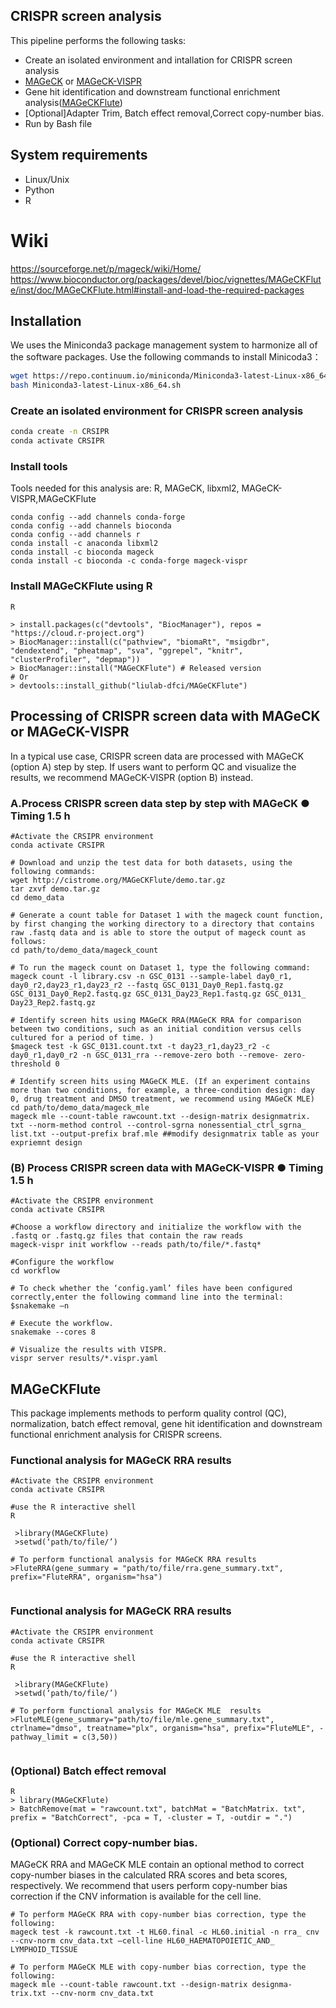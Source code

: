 ## CRISPR screen analysis

This pipeline performs the following tasks:
- Create an isolated environment and intallation for CRISPR screen analysis
- [MAGeCK](https://sourceforge.net/p/mageck/wiki/Home/) or [MAGeCK-VISPR](https://bitbucket.org/liulab/mageck-vispr/src/master/)
- Gene hit identification and downstream functional enrichment analysis([MAGeCKFlute](https://www.bioconductor.org/packages/devel/bioc/vignettes/MAGeCKFlute/inst/doc/MAGeCKFlute.html))
- [Optional]Adapter Trim, Batch effect removal,Correct copy-number bias. 
- Run by Bash file


## System requirements
- Linux/Unix
- Python
- R 

# Wiki
https://sourceforge.net/p/mageck/wiki/Home/
https://www.bioconductor.org/packages/devel/bioc/vignettes/MAGeCKFlute/inst/doc/MAGeCKFlute.html#install-and-load-the-required-packages

## Installation
We uses the Miniconda3 package management system to harmonize all of the software packages. 
Use the following commands to install Minicoda3：
``` bash
wget https://repo.continuum.io/miniconda/Miniconda3-latest-Linux-x86_64.sh
bash Miniconda3-latest-Linux-x86_64.sh
```
### Create an isolated environment for CRISPR screen analysis
``` bash
conda create -n CRSIPR
conda activate CRSIPR
``` 

### Install tools
Tools needed for this analysis are: R, MAGeCK, libxml2, MAGeCK-VISPR,MAGeCKFlute 
~~~
conda config --add channels conda-forge
conda config --add channels bioconda
conda config --add channels r
conda install -c anaconda libxml2
conda install -c bioconda mageck
conda install -c bioconda -c conda-forge mageck-vispr
~~~

### Install MAGeCKFlute using R
~~~
R

> install.packages(c("devtools", "BiocManager"), repos = "https://cloud.r-project.org")
> BiocManager::install(c("pathview", "biomaRt", "msigdbr", "dendextend", "pheatmap", "sva", "ggrepel", "knitr", "clusterProfiler", "depmap"))
> BiocManager::install("MAGeCKFlute") # Released version
# Or
> devtools::install_github("liulab-dfci/MAGeCKFlute")
~~~

## Processing of CRISPR screen data with MAGeCK or MAGeCK-VISPR
In a typical use case, CRISPR screen data are processed with MAGeCK (option A) step by step. If users want to perform QC and visualize the results, we recommend MAGeCK-VISPR (option B) instead. 

### A.Process CRISPR screen data step by step with MAGeCK ● Timing 1.5 h
```
#Activate the CRSIPR environment 
conda activate CRSIPR

# Download and unzip the test data for both datasets, using the following commands:
wget http://cistrome.org/MAGeCKFlute/demo.tar.gz 
tar zxvf demo.tar.gz
cd demo_data

# Generate a count table for Dataset 1 with the mageck count function, by first changing the working directory to a directory that contains raw .fastq data and is able to store the output of mageck count as follows:
cd path/to/demo_data/mageck_count

# To run the mageck count on Dataset 1, type the following command:
mageck count -l library.csv -n GSC_0131 --sample-label day0_r1, day0_r2,day23_r1,day23_r2 --fastq GSC_0131_Day0_Rep1.fastq.gz GSC_0131_Day0_Rep2.fastq.gz GSC_0131_Day23_Rep1.fastq.gz GSC_0131_ Day23_Rep2.fastq.gz

# Identify screen hits using MAGeCK RRA(MAGeCK RRA for comparison between two conditions, such as an initial condition versus cells cultured for a period of time. )
$mageck test -k GSC_0131.count.txt -t day23_r1,day23_r2 -c day0_r1,day0_r2 -n GSC_0131_rra --remove-zero both --remove- zero-threshold 0

# Identify screen hits using MAGeCK MLE. (If an experiment contains more than two conditions, for example, a three-condition design: day 0, drug treatment and DMSO treatment, we recommend using MAGeCK MLE)
cd path/to/demo_data/mageck_mle
mageck mle --count-table rawcount.txt --design-matrix designmatrix. txt --norm-method control --control-sgrna nonessential_ctrl_sgrna_ list.txt --output-prefix braf.mle ##modify designmatrix table as your expriemnt design
```

### (B) Process CRISPR screen data with MAGeCK-VISPR ● Timing 1.5 h
```
#Activate the CRSIPR environment 
conda activate CRSIPR

#Choose a workflow directory and initialize the workflow with the .fastq or .fastq.gz files that contain the raw reads
mageck-vispr init workflow --reads path/to/file/*.fastq*

#Configure the workflow
cd workflow

# To check whether the ‘config.yaml’ files have been configured correctly,enter the following command line into the terminal:
$snakemake –n

# Execute the workflow.
snakemake --cores 8

# Visualize the results with VISPR.
vispr server results/*.vispr.yaml
```

## MAGeCKFlute 
This package implements methods to perform quality control (QC), normalization, batch effect removal, gene hit identification and downstream functional enrichment analysis for CRISPR screens. 

### Functional analysis for MAGeCK RRA results
```
#Activate the CRSIPR environment 
conda activate CRSIPR

#use the R interactive shell
R

 >library(MAGeCKFlute)
 >setwd(‘path/to/file/’)
 
# To perform functional analysis for MAGeCK RRA results 
>FluteRRA(gene_summary = "path/to/file/rra.gene_summary.txt", prefix="FluteRRA", organism="hsa")
 
```

### Functional analysis for MAGeCK RRA results
```
#Activate the CRSIPR environment 
conda activate CRSIPR

#use the R interactive shell
R

 >library(MAGeCKFlute)
 >setwd(‘path/to/file/’)
 
# To perform functional analysis for MAGeCK MLE  results 
>FluteMLE(gene_summary="path/to/file/mle.gene_summary.txt", ctrlname="dmso", treatname="plx", organism="hsa", prefix="FluteMLE", -pathway_limit = c(3,50))


```

### (Optional) Batch effect removal
```
R
> library(MAGeCKFlute)
> BatchRemove(mat = "rawcount.txt", batchMat = "BatchMatrix. txt", prefix = "BatchCorrect", -pca = T, -cluster = T, -outdir = ".")
```

### (Optional) Correct copy-number bias. 
MAGeCK RRA and MAGeCK MLE contain an optional method to correct copy-number biases in the calculated RRA scores and beta scores, respectively. We recommend that users perform copy-number bias correction if the CNV information is available for the cell line. 

```
# To perform MAGeCK RRA with copy-number bias correction, type the following:
mageck test -k rawcount.txt -t HL60.final -c HL60.initial -n rra_ cnv --cnv-norm cnv_data.txt –cell-line HL60_HAEMATOPOIETIC_AND_ LYMPHOID_TISSUE

# To perform MAGeCK MLE with copy-number bias correction, type the following:
mageck mle --count-table rawcount.txt --design-matrix designma- trix.txt --cnv-norm cnv_data.txt

```
